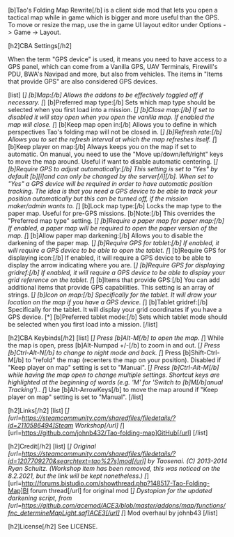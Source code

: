 [b]Tao's Folding Map Rewrite[/b] is a client side mod that lets you open a tactical map while in game which is bigger and more useful than the GPS. To move or resize the map, use the in game UI layout editor under Options -> Game -> Layout.

[h2]CBA Settings[/h2]

When the term "GPS device" is used, it means you need to have access to a GPS panel, which can come from a Vanilla GPS, UAV Terminals, Firewill's PDU, BWA's Navipad and more, but also from vehicles.
The items in "Items that provide GPS" are also considered GPS devices.

[list]
[*] [b]Map:[/b] Allows the addons to be effectively toggled off if necessary.
[*] [b]Preferred map type:[/b] Sets which map type should be selected when you first load into a mission.
[*] [b]Close map:[/b] If set to disabled it will stay open when you open the vanilla map. If enabled the map will close.
[*] [b]Keep map open in:[/b] Allows you to define in which perspectives Tao's folding map will not be closed in.
[*] [b]Refresh rate:[/b] Allows you to set the refresh interval at which the map refreshes itself.
[*] [b]Keep player on map:[/b] Always keeps you on the map if set to automatic. On manual, you need to use the "Move up/down/left/right" keys to move the map around. Useful if want to disable automatic centering.
[*] [b]Require GPS to adjust automatically:[/b] This setting is set to "Yes" by default [b][i]and can only be changed by the server[/i][/b].
When set to "Yes" a GPS device will be required in order to have automatic position tracking. The idea is that you need a GPS device to be able to track your position automatically but this can be turned off, if the mission maker/admin wants to.
[*] [b]Lock map type:[/b] Locks the map type to the paper map. Useful for pre-GPS missions. [b]Note:[/b] This overrides the "Preferred map type" setting.
[*] [b]Require a paper map for paper map:[/b] If enabled, a paper map will be required to open the paper version of the map.
[*] [b]Allow paper map darkening:[/b] Allows you to disable the darkening of the paper map.
[*] [b]Require GPS for tablet:[/b] If enabled, it will require a GPS device to be able to open the tablet.
[*] [b]Require GPS for displaying icon:[/b] If enabled, it will require a GPS device to be able to display the arrow indicating where you are.
[*] [b]Require GPS for displaying gridref:[/b] If enabled, it will require a GPS device to be able to display your grid reference on the tablet.
[*] [b]Items that provide GPS:[/b] You can add additional items that provide GPS capabilities. This setting is an array of strings.
[*] [b]Icon on map:[/b] Specifically for the tablet. It will draw your location on the map if you have a GPS device.
[*] [b]Tablet gridref:[/b] Specifically for the tablet. It will display your grid coordinates if you have a GPS device.
[*] [b]Preferred tablet mode:[/b] Sets which tablet mode should be selected when you first load into a mission.
[/list]

[h2]CBA Keybinds[/h2]
[list]
[*] Press [b]Alt-M[/b] to open the map.
[*] While the map is open, press [b]Alt-Numpad +/-[/b] to zoom in and out.
[*] Press [b]Ctrl-Alt-N[/b] to change to night mode and back.
[*] Press [b]Shift-Ctrl-M[/b] to "refold" the map (recenters the map on your position). Disabled if "Keep player on map" setting is set to "Manual".
[*] Press [b]Ctrl-Alt-M[/b] while having the map open to change multiple settings. Shortcut keys are highlighted at the beginning of words (e.g. 'M' for 'Switch to [b]M[/b]anual Tracking')..
[*] Use [b]Alt-ArrowKeys[/b] to move the map around if "Keep player on map" setting is set to "Manual".
[/list]

[h2]Links[/h2]
[list]
[*] [url=https://steamcommunity.com/sharedfiles/filedetails/?id=2110586494]Steam Workshop[/url]
[*] [url=https://github.com/johnb432/Tao-folding-map]GitHub[/url]
[/list]

[h2]Credit[/h2]
[list]
[*] Original [url=https://steamcommunity.com/sharedfiles/filedetails/?id=1207709270&searchtext=tao%27s]mod[/url] by Taosenai. (C) 2013-2014 Ryan Schultz. (Workshop item has been removed, this was noticed on the 8.2.2021, but the link will be kept nonetheless.)
[*] [url=http://forums.bistudio.com/showthread.php?148517-Tao-Folding-Map]BI forum thread[/url] for original mod
[*] Dystopian for the updated darkening script, from [url=https://github.com/acemod/ACE3/blob/master/addons/map/functions/fnc_determineMapLight.sqf]ACE3[/url]
[*] Mod overhaul by johnb43
[/list]

[h2]License[/h2]
See LICENSE.

